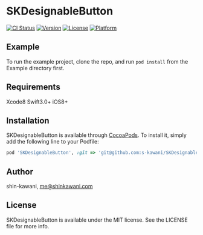 # SKDesignableButton

[![CI Status](http://img.shields.io/travis/shin-kawani/SKDesignableButton.svg?style=flat)](https://travis-ci.org/shin-kawani/SKDesignableButton)
[![Version](https://img.shields.io/cocoapods/v/SKDesignableButton.svg?style=flat)](http://cocoapods.org/pods/SKDesignableButton)
[![License](https://img.shields.io/cocoapods/l/SKDesignableButton.svg?style=flat)](http://cocoapods.org/pods/SKDesignableButton)
[![Platform](https://img.shields.io/cocoapods/p/SKDesignableButton.svg?style=flat)](http://cocoapods.org/pods/SKDesignableButton)

## Example

To run the example project, clone the repo, and run `pod install` from the Example directory first.

## Requirements

Xcode8
Swift3.0+
iOS8+

## Installation

SKDesignableButton is available through [CocoaPods](http://cocoapods.org). To install
it, simply add the following line to your Podfile:

```ruby
pod 'SKDesignableButton', :git => 'git@github.com:s-kawani/SKDesignableButton'
```

## Author

shin-kawani, me@shinkawani.com

## License

SKDesignableButton is available under the MIT license. See the LICENSE file for more info.
